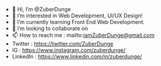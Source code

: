 - 👋 Hi, I’m @ZuberDunge
- 👀 I’m interested in Web Development, UI/UX Design!
- 🌱 I’m currently learning Front End Web Development.
- 💞️ I’m looking to collaborate on 
- 📫 How to reach me : mailto:iamZuberDunge@gmail.com
- Twitter : https://twitter.com/ZuberDunge
- IG : https://www.instagram.com/zuberdunge/
- LinkedIn : https://www.linkedin.com/in/zuberdunge/
<!---
ZuberDunge/ZuberDunge is a ✨ special ✨ repository because its `README.md` (this file) appears on your GitHub profile.
You can click the Preview link to take a look at your changes.
--->
